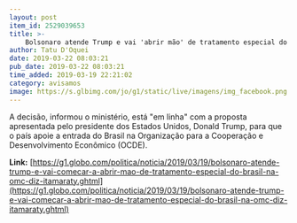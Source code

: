 ```yaml
---
layout: post
item_id: 2529039653
title: >-
    Bolsonaro atende Trump e vai 'abrir mão' de tratamento especial do Brasil na OMC, diz Itamaraty
author: Tatu D'Oquei
date: 2019-03-22 08:03:21
pub_date: 2019-03-22 08:03:21
time_added: 2019-03-19 22:21:02
category: avisamos
image: https://s.glbimg.com/jo/g1/static/live/imagens/img_facebook.png
---
```


A decisão, informou o ministério, está "em linha" com a proposta apresentada pelo presidente dos Estados Unidos, Donald Trump, para que o país apoie a entrada do Brasil na Organização para a Cooperação e Desenvolvimento Econômico (OCDE).

**Link:** [https://g1.globo.com/politica/noticia/2019/03/19/bolsonaro-atende-trump-e-vai-comecar-a-abrir-mao-de-tratamento-especial-do-brasil-na-omc-diz-itamaraty.ghtml](https://g1.globo.com/politica/noticia/2019/03/19/bolsonaro-atende-trump-e-vai-comecar-a-abrir-mao-de-tratamento-especial-do-brasil-na-omc-diz-itamaraty.ghtml)

